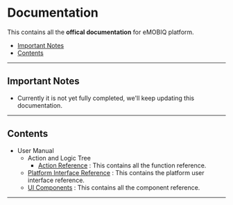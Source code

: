 # Documentation

This contains all the **offical documentation** for eMOBIQ platform.

* [Important Notes](./#markdown-header-important-notes)
* [Contents](./#markdown-header-contents)

***

## Important Notes

* Currently it is not yet fully completed, we'll keep updating this documentation.

***

## Contents

* User Manual
  * Action and Logic Tree
    * [Action Reference](document/user-manual/actions-and-logic-tree/action-reference/) : This contains all the function reference.
  * [Platform Interface Reference](platform-interface-reference/main.md) : This contains the platform user interface reference.
  * [UI Components](document/user-manual/ui-components/) : This contains all the component reference.

***
